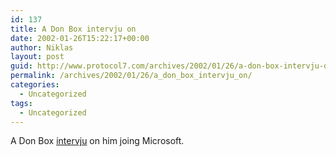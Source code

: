 ```yaml
---
id: 137
title: A Don Box intervju on
date: 2002-01-26T15:22:17+00:00
author: Niklas
layout: post
guid: http://www.protocol7.com/archives/2002/01/26/a-don-box-intervju-on/
permalink: /archives/2002/01/26/a_don_box_intervju_on/
categories:
  - Uncategorized
tags:
  - Uncategorized
---
```

<div class='microid-6b12b280e7b3fc0cd688c21925ef132808285dc1'>
  <p>
    A Don Box <a href="http://www.eastsidejournal.com/sited/story/html/80598">intervju</a> on him joing Microsoft.
  </p>
</div>